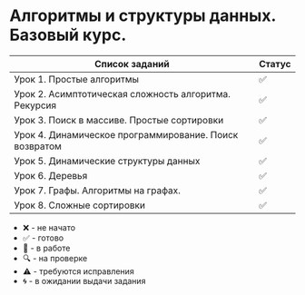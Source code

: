 # Алгоритмы и структуры данных. Базовый курс.

| Список заданий                                         | Статус             |
| ------------------------------------------------------ | ------------------ |
| Урок 1. Простые алгоритмы                              | :white_check_mark: |
| Урок 2. Асимптотическая сложность алгоритма. Рекурсия  | :white_check_mark: |
| Урок 3. Поиск в массиве. Простые сортировки            | :white_check_mark: |
| Урок 4. Динамическое программирование. Поиск возвратом | :white_check_mark: |
| Урок 5. Динамические структуры данных                  | :white_check_mark: |
| Урок 6. Деревья                                        | :white_check_mark: |
| Урок 7. Графы. Алгоритмы на графах.                    | :white_check_mark: |
| Урок 8. Сложные сортировки                             | :white_check_mark: |

-   :x: - не начато
-   :white_check_mark: - готово
-   :memo: - в работе
-   :mag: - на проверке
-   :warning: - требуются исправления
-   :cyclone: - в ожидании выдачи задания
